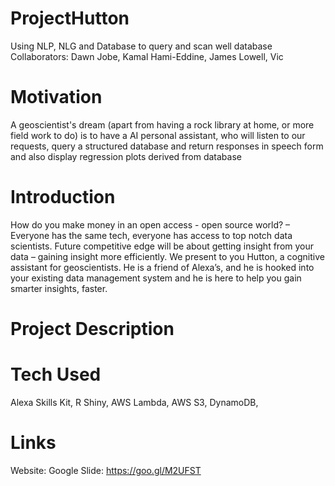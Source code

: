 # ProjectHutton
Using NLP, NLG and Database to query and scan well database
Collaborators: Dawn Jobe, Kamal Hami-Eddine, James Lowell, Vic

# Motivation 
A geoscientist's dream (apart from having a rock library at home, or more field work to do) is to have a AI personal assistant, who will listen to our requests, query a structured database and return responses in speech form and also display regression plots derived from database

# Introduction
How do you make money in an open access - open source world? – Everyone has the same tech, everyone has access to top notch data scientists.  Future competitive edge will be about getting insight from your data – gaining insight more efficiently.  We present to you Hutton, a cognitive assistant for geoscientists.  He is a friend of Alexa’s, and he is hooked into your existing data management system and he is here to help you gain smarter insights, faster.

# Project Description


# Tech Used
Alexa Skills Kit, R Shiny, AWS Lambda, AWS S3, DynamoDB, 

# Links
Website:
Google Slide: https://goo.gl/M2UFST
